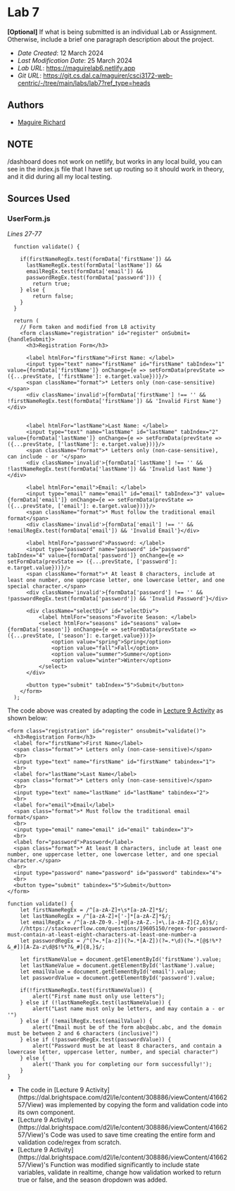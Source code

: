 <!--- The following README.md sample file was adapted from https://gist.github.com/PurpleBooth/109311bb0361f32d87a2#file-readme-template-md by Gabriella Mosquera for academic use ---> 



# Lab 7

**[Optional]** If what is being submitted is an individual Lab or Assignment. Otherwise, include a brief one paragraph description about the project.

* *Date Created*: 12 March 2024
* *Last Modification Date*: 25 March 2024
* *Lab URL*: <https://maguirelab6.netlify.app>
* *Git URL*: <https://git.cs.dal.ca/maguirer/csci3172-web-centric/-/tree/main/labs/lab7?ref_type=heads>



## Authors

* [Maguire Richard](Maguire@dal.ca)

## NOTE

/dashboard does not work on netlify, but works in any local build, you can see in the index.js file that I have set up routing so it should work in theory, and it did during all my local testing.


## Sources Used

### UserForm.js

*Lines 27-77*

```
  function validate() {
  
    if(firstNameRegEx.test(formData['firstName']) &&
      lastNameRegEx.test(formData['lastName']) &&
      emailRegEx.test(formData['email']) &&
      passwordRegEx.test(formData['password'])) {
        return true;
    } else {
        return false;
    }
  }

  return (
    // Form taken and modified from L8 activity
    <form className="registration" id="register" onSubmit={handleSubmit}>
      <h3>Registration Form</h3>

      <label htmlFor="firstName">First Name: </label>
      <input type="text" name="firstName" id="firstName" tabIndex="1" value={formData['firstName']} onChange={e => setFormData(prevState => ({...prevState, ['firstName']: e.target.value}))}/>
      <span className="format">* Letters only (non-case-sensitive)</span>
      <div className='invalid'>{formData['firstName'] !== '' && !firstNameRegEx.test(formData['firstName']) && 'Invalid First Name'}</div>
      

      <label htmlFor="lastName">Last Name: </label>
      <input type="text" name="lastName" id="lastName" tabIndex="2" value={formData['lastName']} onChange={e => setFormData(prevState => ({...prevState, ['lastName']: e.target.value}))}/>
      <span className="format">* Letters only (non-case-sensitive), can include - or '</span>
      <div className='invalid'>{formData['lastName'] !== '' && !lastNameRegEx.test(formData['lastName']) && 'Invalid last Name'}</div>

      <label htmlFor="email">Email: </label>
      <input type="email" name="email" id="email" tabIndex="3" value={formData['email']} onChange={e => setFormData(prevState => ({...prevState, ['email']: e.target.value}))}/>
      <span className="format">* Must follow the traditional email format</span>
      <div className='invalid'>{formData['email'] !== '' && !emailRegEx.test(formData['email']) && 'Invalid Email'}</div>

      <label htmlFor="password">Password: </label>
      <input type="password" name="password" id="password" tabIndex="4" value={formData['password']} onChange={e => setFormData(prevState => ({...prevState, ['password']: e.target.value}))}/>
      <span className="format">* At least 8 characters, include at least one number, one uppercase letter, one lowercase letter, and one special character.</span>
      <div className='invalid'>{formData['password'] !== '' && !passwordRegEx.test(formData['password']) && 'Invalid Password'}</div>

      <div className="selectDiv" id="selectDiv">
          <label htmlFor="seasons">Favorite Season: </label>
          <select htmlFor="seasons" id="seasons" value={formData['season']} onChange={e => setFormData(prevState => ({...prevState, ['season']: e.target.value}))}>
              <option value="spring">Spring</option>
              <option value="fall">Fall</option>
              <option value="summer">Summer</option>
              <option value="winter">Winter</option>
          </select>
      </div>

      <button type="submit" tabIndex="5">Submit</button>
    </form>
  );
```

The code above was created by adapting the code in [Lecture 9 Activity](https://dal.brightspace.com/d2l/le/content/308886/viewContent/4166257/View) as shown below: 

```
<form class="registration" id="register" onsubmit="validate()">
  <h3>Registration Form</h3>
  <label for="firstName">First Name</label>
  <span class="format">* Letters only (non-case-sensitive)</span>
  <br>
  <input type="text" name="firstName" id="firstName" tabindex="1">
  <br>
  <label for="lastName">Last Name</label>
  <span class="format">* Letters only (non-case-sensitive)</span>
  <br>
  <input type="text" name="lastName" id="lastName" tabindex="2">
  <br>
  <label for="email">Email</label>
  <span class="format">* Must follow the traditional email format</span>
  <br>
  <input type="email" name="email" id="email" tabindex="3">
  <br>
  <label for="password">Password</label>
  <span class="format">* At least 8 characters, include at least one number, one uppercase letter, one lowercase letter, and one special character.</span>
  <br>
  <input type="password" name="password" id="password" tabindex="4">
  <br>
  <button type="submit" tabindex="5">Submit</button>
</form>

function validate() {
    let firstNameRegEx = /^[a-zA-Z]+\s*[a-zA-Z]*$/;
    let lastNameRegEx = /^[a-zA-Z]+['-]*[a-zA-Z]*$/;
    let emailRegEx = /^[a-zA-Z0-9.-]+@[a-zA-Z.-]+\.[a-zA-Z]{2,6}$/;
    //https://stackoverflow.com/questions/19605150/regex-for-password-must-contain-at-least-eight-characters-at-least-one-number-a
    let passwordRegEx = /^(?=.*[a-z])(?=.*[A-Z])(?=.*\d)(?=.*[@$!%*?&_#])[A-Za-z\d@$!%*?&_#]{8,}$/;

    let firstNameValue = document.getElementById('firstName').value;
    let lastNameValue = document.getElementById('lastName').value;
    let emailValue = document.getElementById('email').value;
    let passwordValue = document.getElementById('password').value;

    if(!firstNameRegEx.test(firstNameValue)) {
        alert("First name must only use letters");
    } else if (!lastNameRegEx.test(lastNameValue)) {
        alert("Last name must only be letters, and may contain a - or '")
    } else if (!emailRegEx.test(emailValue)) {
        alert("Email must be of the form abc@abc.abc, and the domain must be between 2 and 6 characters (inclusive)")
    } else if (!passwordRegEx.test(passwordValue)) {
        alert("Password must be at least 8 characters, and contain a lowercase letter, uppercase letter, number, and special character")
    } else {
        alert('Thank you for completing our form successfully!');
    }
}
```

- <!---How---> The code in [Lecture 9 Activity](https://dal.brightspace.com/d2l/le/content/308886/viewContent/4166257/View) was implemented by copying the form and validation code into its own component.
- <!---Why---> [Lecture 9 Activity](https://dal.brightspace.com/d2l/le/content/308886/viewContent/4166257/View)'s Code was used to save time creating the entire form and validation code/regex from scratch.
- <!---How---> [Lecture 9 Activity](https://dal.brightspace.com/d2l/le/content/308886/viewContent/4166257/View)'s Function was modified significantly to include state variables, validate in realtime, change how validation worked to return true or false, and the season dropdown was added.
